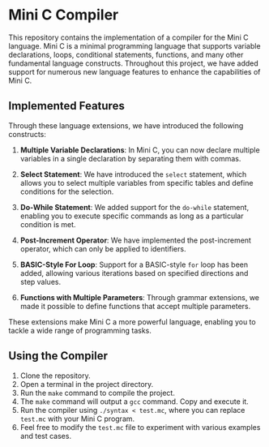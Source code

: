 # Mini C Compiler

This repository contains the implementation of a compiler for the Mini C language. Mini C is a minimal programming language that supports variable declarations, loops, conditional statements, functions, and many other fundamental language constructs. Throughout this project, we have added support for numerous new language features to enhance the capabilities of Mini C.

## Implemented Features

Through these language extensions, we have introduced the following constructs:

1. **Multiple Variable Declarations**: In Mini C, you can now declare multiple variables in a single declaration by separating them with commas.

2. **Select Statement**: We have introduced the `select` statement, which allows you to select multiple variables from specific tables and define conditions for the selection.

3. **Do-While Statement**: We added support for the `do-while` statement, enabling you to execute specific commands as long as a particular condition is met.

4. **Post-Increment Operator**: We have implemented the post-increment operator, which can only be applied to identifiers.

5. **BASIC-Style For Loop**: Support for a BASIC-style `for` loop has been added, allowing various iterations based on specified directions and step values.

6. **Functions with Multiple Parameters**: Through grammar extensions, we made it possible to define functions that accept multiple parameters.

These extensions make Mini C a more powerful language, enabling you to tackle a wide range of programming tasks.

## Using the Compiler

1. Clone the repository.
2. Open a terminal in the project directory.
3. Run the `make` command to compile the project.
4. The `make` command will output a `gcc` command. Copy and execute it.
5. Run the compiler using `./syntax < test.mc`, where you can replace `test.mc` with your Mini C program.
6. Feel free to modify the `test.mc` file to experiment with various examples and test cases.

